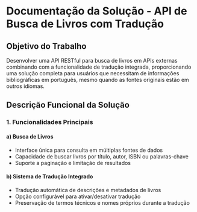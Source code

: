 

# Documentação da Solução - API de Busca de Livros com Tradução

## Objetivo do Trabalho
Desenvolver uma API RESTful para busca de livros em APIs externas combinando com a funcionalidade de tradução integrada, proporcionando uma solução completa para usuários que necessitam de informações bibliográficas em português, mesmo quando as fontes originais estão em outros idiomas.

## Descrição Funcional da Solução

### 1. Funcionalidades Principais

#### a) Busca de Livros
*   Interface única para consulta em múltiplas fontes de dados
*   Capacidade de buscar livros por título, autor, ISBN ou palavras-chave
*   Suporte a paginação e limitação de resultados

#### b) Sistema de Tradução Integrado
*   Tradução automática de descrições e metadados de livros
*   Opção configurável para ativar/desativar tradução
*   Preservação de termos técnicos e nomes próprios durante a tradução